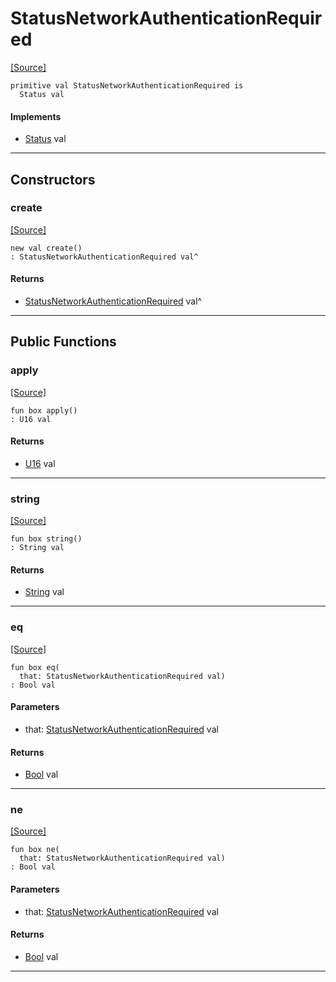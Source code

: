 # StatusNetworkAuthenticationRequired
<span class="source-link">[[Source]](src/server/status.md#L156)</span>
```pony
primitive val StatusNetworkAuthenticationRequired is
  Status val
```

#### Implements

* [Status](server-Status.md) val

---

## Constructors

### create
<span class="source-link">[[Source]](src/server/status.md#L156)</span>


```pony
new val create()
: StatusNetworkAuthenticationRequired val^
```

#### Returns

* [StatusNetworkAuthenticationRequired](server-StatusNetworkAuthenticationRequired.md) val^

---

## Public Functions

### apply
<span class="source-link">[[Source]](src/server/status.md#L157)</span>


```pony
fun box apply()
: U16 val
```

#### Returns

* [U16](builtin-U16.md) val

---

### string
<span class="source-link">[[Source]](src/server/status.md#L158)</span>


```pony
fun box string()
: String val
```

#### Returns

* [String](builtin-String.md) val

---

### eq
<span class="source-link">[[Source]](src/server/status.md#L157)</span>


```pony
fun box eq(
  that: StatusNetworkAuthenticationRequired val)
: Bool val
```
#### Parameters

*   that: [StatusNetworkAuthenticationRequired](server-StatusNetworkAuthenticationRequired.md) val

#### Returns

* [Bool](builtin-Bool.md) val

---

### ne
<span class="source-link">[[Source]](src/server/status.md#L157)</span>


```pony
fun box ne(
  that: StatusNetworkAuthenticationRequired val)
: Bool val
```
#### Parameters

*   that: [StatusNetworkAuthenticationRequired](server-StatusNetworkAuthenticationRequired.md) val

#### Returns

* [Bool](builtin-Bool.md) val

---

